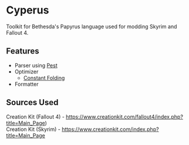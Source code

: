 # Cyperus
Toolkit for Bethesda's Papyrus language used for modding Skyrim and Fallout 4.

## Features
* Parser using [Pest](https://github.com/pest-parser/pest)
* Optimizer
	* [Constant Folding](https://en.wikipedia.org/wiki/Constant_folding#Constant_folding)
* Formatter

## Sources Used
Creation Kit (Fallout 4) - https://www.creationkit.com/fallout4/index.php?title=Main_Page)  
Creation Kit (Skyrim) - https://www.creationkit.com/index.php?title=Main_Page